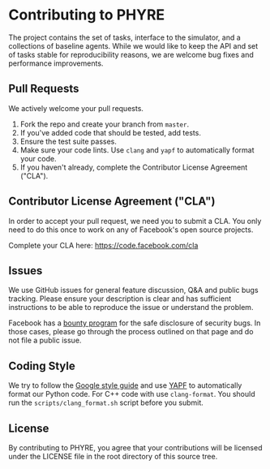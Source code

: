 # Contributing to PHYRE

The project contains the set of tasks, interface to the simulator, and a
collections of baseline agents. While we would like to keep the API and set
of tasks stable for reproducibility reasons, we are welcome bug fixes and
performance improvements.

## Pull Requests
We actively welcome your pull requests.

1. Fork the repo and create your branch from `master`.
2. If you've added code that should be tested, add tests.
3. Ensure the test suite passes.
4. Make sure your code lints. Use `clang` and `yapf` to automatically format your code.
5. If you haven't already, complete the Contributor License Agreement ("CLA").


## Contributor License Agreement ("CLA")
In order to accept your pull request, we need you to submit a CLA. You only need
to do this once to work on any of Facebook's open source projects.

Complete your CLA here: <https://code.facebook.com/cla>

## Issues
We use GitHub issues for general feature discussion, Q&A and public bugs tracking.
Please ensure your description is clear and has sufficient instructions to be able to
reproduce the issue or understand the problem.

Facebook has a [bounty program](https://www.facebook.com/whitehat/) for the safe
disclosure of security bugs. In those cases, please go through the process
outlined on that page and do not file a public issue.

## Coding Style
We try to follow the [Google style guide](http://google.github.io/styleguide/pyguide.html)
and use [YAPF](https://github.com/google/yapf) to automatically format our Python code.
For C++ code with use `clang-format`. You should run the
`scripts/clang_format.sh` script before you submit.

## License
By contributing to PHYRE, you agree that your contributions will be licensed
under the LICENSE file in the root directory of this source tree.
